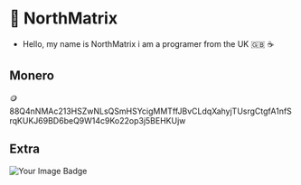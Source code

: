 # 🗻 NorthMatrix
- Hello, my name is NorthMatrix i am a programer from the UK 🇬🇧 ☕️
  
## Monero
🪙 88Q4nNMAc213HSZwNLsQSmHSYcigMMTffJBvCLdqXahyjTUsrgCtgfA1nfSrqKUKJ69BD6beQ9W14c9Ko22op3j5BEHKUjw

## Extra
<img src="https://tryhackme-badges.s3.amazonaws.com/Shifter420.png" alt="Your Image Badge" />
